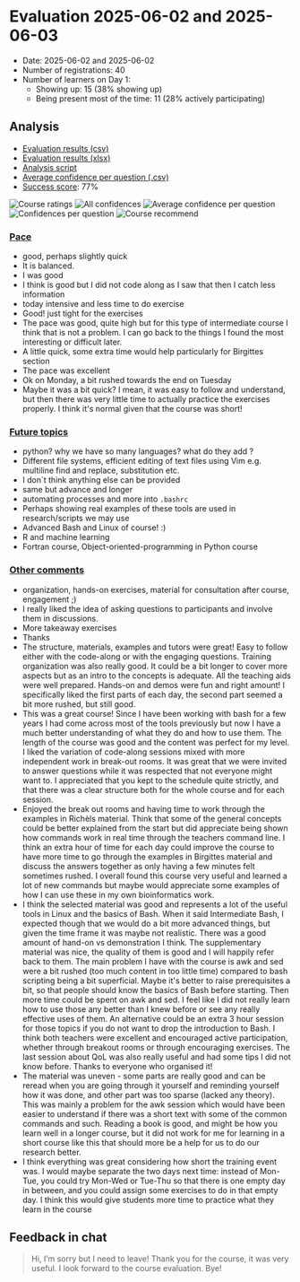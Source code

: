# Evaluation 2025-06-02 and 2025-06-03

- Date: 2025-06-02 and 2025-06-02
- Number of registrations: 40
- Number of learners on Day 1:
    - Showing up: 15 (38% showing up)
    - Being present most of the time: 11 (28% actively participating)

## Analysis

- [Evaluation results (csv)](results.csv)
- [Evaluation results (xlsx)](results.xlsx)
- [Analysis script](analyse.R)
- [Average confidence per question (.csv)](average_confidences.csv)
- [Success score](success_score.txt): 77%

![Course ratings](course_rating.png)
![All confidences](all_confidences.png)
![Average confidence per question](average_confidences_per_question.png)
![Confidences per question](confidences_per_question.png)
![Course recommend](recommend.png)

### [Pace](pace.txt)

- good, perhaps slightly quick
- It is balanced.
- I was good
- I think is good but I did not code along as I saw that then I catch less information
- today intensive and less time to do exercise
- Good! just tight for the exercises
- The pace was good, quite high but for this type of intermediate course I think that is not a problem. I can go back to the things I found the most interesting or difficult later.
- A little quick, some extra time would help particularly for Birgittes section
- The pace was excellent
- Ok on Monday, a bit rushed towards the end on Tuesday
- Maybe it was a bit quick? I mean, it was easy to follow and understand, but then there was very little time to actually practice the exercises properly. I think it's normal given that the course was short!

### [Future topics](future_topics.txt)

- python? why we have so many languages? what do they add ?
- Different file systems, efficient editing of text files using Vim e.g. multiline find and replace, substitution etc.
- I don´t think anything else can be provided
- same but advance and longer
- automating processes and more into `.bashrc`
- Perhaps showing real examples of these tools are used in research/scripts we may use
- Advanced Bash and Linux of course! :)
- R and machine learning
- Fortran course, Object-oriented-programming in Python course

### [Other comments](comments.txt)

- organization, hands-on exercises, material for consultation after course, engagement ;)
- I really liked the idea of asking questions to participants and involve them in discussions.
- More takeaway exercises
- Thanks
- The structure, materials, examples and tutors were great! Easy to follow either with the code-along or with the engaging questions. Training organization was also really good. It could be a bit longer to cover more aspects but as an intro to the concepts is adequate. All the teaching aids were well prepared. Hands-on and demos were fun and right amount! I specifically liked the first parts of each day, the second part seemed a bit more rushed, but still good.
- This was a great course! Since I have been working with bash for a few years I had come across most of the tools previously but now I have a much better understanding of what they do and how to use them. The length of the course was good and the content was perfect for my level. I liked the variation of code-along sessions mixed with more independent work in break-out rooms. It was great that we were invited to answer questions while it was respected that not everyone might want to. I appreciated that you kept to the schedule quite strictly, and that there was a clear structure both for the whole course and for each session.
- Enjoyed the break out rooms and having time to work through the examples in Richèls material. Think that some of the general concepts could be better explained from the start but did appreciate being shown how commands work in real time through the teachers command line. I think an extra hour of time for each day could improve the course to have more time to go through the examples in Birgittes material and discuss the answers together as only having a few minutes felt sometimes rushed. I overall found this course very useful and learned a lot of new commands but maybe would appreciate some examples of how I can use these in my own bioinformatics work.
- I think the selected material was good and represents a lot of the useful tools in Linux and the basics of Bash. When it said Intermediate Bash, I expected though that we would do a bit more advanced things, but given the time frame it was maybe not realistic. There was a good amount of hand-on vs demonstration I think. The supplementary material was nice, the quality of them is good and I will happily refer back to them. The main problem I have with the course is awk and sed were a bit rushed (too much content in too little time) compared to bash scripting being a bit superficial. Maybe it's better to raise prerequisites a bit, so that people should know the basics of Bash before starting. Then more time could be spent on awk and sed. I feel like I did not really learn how to use those any better than I knew before or see any really effective uses of them. An alternative could be an extra 3 hour session for those topics if you do not want to drop the introduction to Bash. I think both teachers were excellent and encouraged active participation, whether through breakout rooms or through encouraging exercises. The last session about QoL was also really useful and had some tips I did not know before. Thanks to everyone who organised it!
- The material was uneven - some parts are really good and can be reread when you are going through it yourself and reminding yourself how it was done, and other part was too sparse (lacked any theory). This was mainly a problem for the awk session which would have been easier to understand if there was a short text with some of the common commands and such. Reading a book is good, and might be how you learn well in a longer course, but it did not work for me for learning in a short course like this that should more be a help for us to do our research better.
- I think everything was great considering how short the training event was. I would maybe separate the two days next time: instead of Mon-Tue, you could try Mon-Wed or Tue-Thu so that there is one empty day in between, and you could assign some exercises to do in that empty day. I think this would give students more time to practice what they learn in the course

## Feedback in chat

> Hi, I’m sorry but I need to leave!
> Thank you for the course, it was very useful.
> I look forward to the course evaluation. Bye!
